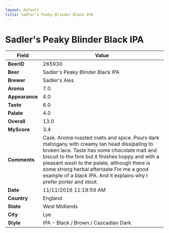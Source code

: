 ```yaml
---
layout: default
title: Sadler's Peaky Blinder Black IPA
---
```


# Sadler's Peaky Blinder Black IPA

| Field         | Value     |
|---------------|-----------|
| **BeerID** | 265930 |
| **Beer** | Sadler's Peaky Blinder Black IPA |
| **Brewer** | Sadler&#39;s Ales |
| **Aroma** | 7.0 |
| **Appearance** | 4.0 |
| **Taste** | 6.0 |
| **Palate** | 4.0 |
| **Overall** | 13.0 |
| **MyScore** | 3.4 |
| **Comments** | Cask. Aroma roasted malts and spice. Pours dark mahogany with creamy tan head dissipating to broken lace. Taste has some chocolate malt and biscuit to the fore but it finishes hoppy and with a pleasant wash to the palate, although there is some strong herbal aftertaste For me a good example of a black IPA. And it explains why I prefer porter and stout. |
| **Date** | 11/11/2016 11:18:59 AM |
| **Country** | England |
| **State** | West Midlands |
| **City** | Lye |
| **Style** | IPA - Black / Brown / Cascadian Dark |
